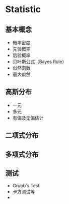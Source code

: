 # Statistic

## 基本概念

- 概率密度
- 先验概率
- 后验概率
- 贝叶斯公式（Bayes Rule）
- 似然函数
- 最大似然

## 高斯分布

- 一元
- 多元
- 有偏及无偏估计

## 二项式分布

## 多项式分布

## 测试

- Grubb's Test
- 卡方测试等
-
